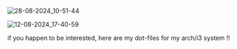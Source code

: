 ![28-08-2024_10-51-44](https://github.com/user-attachments/assets/62a06a1e-d9f1-443c-8141-515ee37e9a1e)

![12-08-2024_17-40-59](https://github.com/user-attachments/assets/94abd298-c54a-424a-9751-02de113e0a4a)


if you happen to be interested, here are my dot-files for my arch/i3 system !! 
